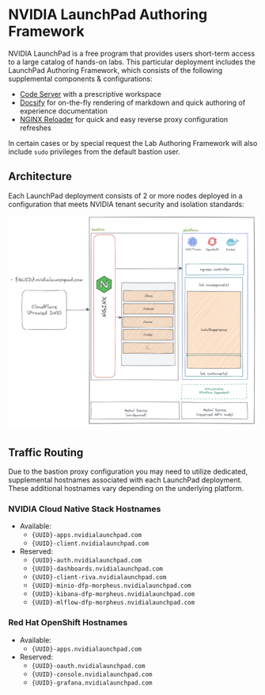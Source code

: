 # NVIDIA LaunchPad Authoring Framework

NVIDIA LaunchPad is a free program that provides users short-term access to a large catalog of hands-on labs. This particular deployment includes the LaunchPad Authoring Framework, which consists of the following supplemental components & configurations:

- [Code Server](https://github.com/coder/code-server/) with a prescriptive workspace
- [Docsify](https://github.com/docsifyjs/docsify) for on-the-fly rendering of markdown and quick authoring of experience documentation
- [NGINX Reloader]() for quick and easy reverse proxy configuration refreshes

In certain cases or by special request the Lab Authoring Framework will also include `sudo` privileges from the default bastion user.

## Architecture

Each LaunchPad deployment consists of 2 or more nodes deployed in a configuration that meets NVIDIA tenant security and isolation standards:

![LaunchPad Architecture](_images/lp-arch.png ':size=50%')

## Traffic Routing

Due to the bastion proxy configuration you may need to utilize dedicated, supplemental hostnames associated with each LaunchPad deployment. These additional hostnames vary depending on the underlying platform.

### NVIDIA Cloud Native Stack Hostnames

- Available:
  - `{UUID}-apps.nvidialaunchpad.com`
  - `{UUID}-client.nvidialaunchpad.com`
- Reserved: 
  - `{UUID}-auth.nvidialaunchpad.com`
  - `{UUID}-dashboards.nvidialaunchpad.com`
  - `{UUID}-client-riva.nvidialaunchpad.com`
  - `{UUID}-minio-dfp-morpheus.nvidialaunchpad.com`
  - `{UUID}-kibana-dfp-morpheus.nvidialaunchpad.com`
  - `{UUID}-mlflow-dfp-morpheus.nvidialaunchpad.com`

### Red Hat OpenShift Hostnames

- Available:
  - `{UUID}-apps.nvidialaunchpad.com`
- Reserved: 
  - `{UUID}-oauth.nvidialaunchpad.com`
  - `{UUID}-console.nvidialaunchpad.com`
  - `{UUID}-grafana.nvidialaunchpad.com`
